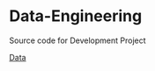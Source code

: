 # Data-Engineering
Source code for Development Project

[Data](../Data-Engineering/master/Data/new-file.md)


